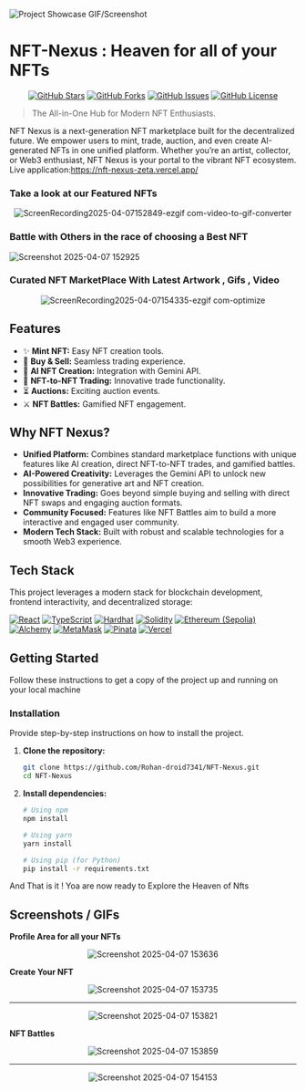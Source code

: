 ![Project Showcase GIF/Screenshot](https://github.com/user-attachments/assets/1563b01c-5ecc-4de8-b71b-d80b06fe2616)


# NFT-Nexus : Heaven for all of your NFTs


<p align="center">
  <a href="https://github.com/Rohan-droid7341/NFT-Nexus/stargazers"><img src="https://img.shields.io/github/stars/Rohan-droid7341/NFT-Nexus?style=flat-square" alt="GitHub Stars"/></a>
  <a href="https://github.com/Rohan-droid7341/NFT-Nexus/network/members"><img src="https://img.shields.io/github/forks/Rohan-droid7341/NFT-Nexus?style=flat-square" alt="GitHub Forks"/></a>
  <a href="https://github.com/Rohan-droid7341/NFT-Nexus/issues"><img src="https://img.shields.io/github/issues/Rohan-droid7341/NFT-Nexus?style=flat-square" alt="GitHub Issues"/></a>
  <a href="https://github.com/Rohan-droid7341/NFT-Nexus/blob/main/LICENSE"><img src="https://img.shields.io/github/license/Rohan-droid7341/NFT-Nexus?style=flat-square" alt="GitHub License"/></a>

</p>


> The All-in-One Hub for Modern NFT Enthusiasts.

NFT Nexus is a next-generation NFT marketplace built for the decentralized future. We empower users to mint, trade, auction, and even create AI-generated NFTs in one unified platform. Whether you’re an artist, collector, or Web3 enthusiast, NFT Nexus is your portal to the vibrant NFT ecosystem.
Live application:https://nft-nexus-zeta.vercel.app/

### Take a look at our Featured NFTs

<div align="center">

![ScreenRecording2025-04-07152849-ezgif com-video-to-gif-converter](https://github.com/user-attachments/assets/0b60a629-1adc-4213-9fa2-daa567a33ce8)

</div>

### Battle with Others in the race of choosing a Best NFT

![Screenshot 2025-04-07 152925](https://github.com/user-attachments/assets/fcb817e2-9d67-4b73-9623-9e7d72e43a5c)

### Curated NFT MarketPlace With Latest Artwork , Gifs , Video

<div align="center">

![ScreenRecording2025-04-07154335-ezgif com-optimize](https://github.com/user-attachments/assets/b16bbd44-5f86-4ba1-bed0-83d8f4f750cc)

</div>


## Features

*   ✨ **Mint NFT:** Easy NFT creation tools.
*   🛒 **Buy & Sell:** Seamless trading experience.
*   🤖 **AI NFT Creation:** Integration with Gemini API.
*   🤝 **NFT-to-NFT Trading:** Innovative trade functionality.
*   ⏳ **Auctions:** Exciting auction events.
*   ⚔️ **NFT Battles:** Gamified NFT engagement.



## Why NFT Nexus?

*   **Unified Platform:** Combines standard marketplace functions with unique features like AI creation, direct NFT-to-NFT trades, and gamified battles.
*   **AI-Powered Creativity:** Leverages the Gemini API to unlock new possibilities for generative art and NFT creation.
*   **Innovative Trading:** Goes beyond simple buying and selling with direct NFT swaps and engaging auction formats.
*   **Community Focused:** Features like NFT Battles aim to build a more interactive and engaged user community.
*   **Modern Tech Stack:** Built with robust and scalable technologies for a smooth Web3 experience.


## Tech Stack

This project leverages a modern stack for blockchain development, frontend interactivity, and decentralized storage:

<p align="left">
  <a href="https://react.dev/" target="_blank" rel="noreferrer"><img src="https://img.shields.io/badge/React-20232A?style=for-the-badge&logo=react&logoColor=61DAFB" alt="React"/></a>
  <a href="https://www.javascriptlang.org/" target="_blank" rel="noreferrer"><img src="https://img.shields.io/badge/JavaScript-007ACC?style=for-the-badge&logo=criptjava&logoColor=white" alt="TypeScript"/></a>
  <a href="https://hardhat.org/" target="_blank" rel="noreferrer"><img src="https://img.shields.io/badge/Hardhat-FBB03B?style=for-the-badge&logo=hardhat&logoColor=white" alt="Hardhat"/></a>
  <a href="https://soliditylang.org/" target="_blank" rel="noreferrer"><img src="https://img.shields.io/badge/Solidity-363636?style=for-the-badge&logo=solidity&logoColor=white" alt="Solidity"/></a>
  <a href="https://ethereum.org/" target="_blank" rel="noreferrer"><img src="https://img.shields.io/badge/Ethereum-3C3C3D?style=for-the-badge&logo=ethereum&logoColor=white" alt="Ethereum (Sepolia)"/></a>
  <a href="https://www.alchemy.com/" target="_blank" rel="noreferrer"><img src="https://img.shields.io/badge/Alchemy-0089FF?style=for-the-badge&logo=alchemy&logoColor=white" alt="Alchemy"/></a>
  <a href="https://metamask.io/" target="_blank" rel="noreferrer"><img src="https://img.shields.io/badge/MetaMask-F6851B?style=for-the-badge&logo=metamask&logoColor=white" alt="MetaMask"/></a>
  <a href="https://www.pinata.cloud/" target="_blank" rel="noreferrer"><img src="https://img.shields.io/badge/Pinata-13C9BE?style=for-the-badge&logo=pinata&logoColor=white" alt="Pinata"/></a>
  <a href="https://vercel.com/" target="_blank" rel="noreferrer"><img src="https://img.shields.io/badge/Vercel-000000?style=for-the-badge&logo=vercel&logoColor=white" alt="Vercel"/></a>
</p>


## Getting Started

Follow these instructions to get a copy of the project up and running on your local machine 

### Installation

Provide step-by-step instructions on how to install the project.

1.  **Clone the repository:**
    ```bash
    git clone https://github.com/Rohan-droid7341/NFT-Nexus.git
    cd NFT-Nexus
    ```

2.  **Install dependencies:**
    ```bash
    # Using npm
    npm install

    # Using yarn
    yarn install

    # Using pip (for Python)
    pip install -r requirements.txt
    ```

 And That is it ! Yoa are now ready to Explore the Heaven of Nfts
 


## Screenshots / GIFs

**Profile Area for all your NFTs**

<div align="center">

![Screenshot 2025-04-07 153636](https://github.com/user-attachments/assets/8e556dc6-fe28-4a08-a244-2b35ce02d427)

</div>

**Create Your NFT**

<div align="center">


![Screenshot 2025-04-07 153735](https://github.com/user-attachments/assets/2ccf3b8f-e8a7-4df1-b8fe-d95d03536481)


---

![Screenshot 2025-04-07 153821](https://github.com/user-attachments/assets/b6e2b691-3745-4278-be63-0846755fe51b)

</div>



**NFT Battles**

<div align="center">


![Screenshot 2025-04-07 153859](https://github.com/user-attachments/assets/ccc2c546-f837-4437-9137-ab54afe21aeb)

---

![Screenshot 2025-04-07 154153](https://github.com/user-attachments/assets/110b363b-72ac-4c9d-b963-0884a46e4f7c)


</div>



